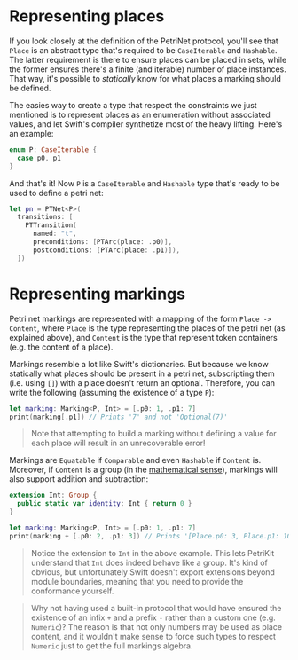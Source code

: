 # Representing places

If you look closely at the definition of the PetriNet protocol,
you'll see that `Place` is an abstract type that's required to be `CaseIterable` and `Hashable`.
The latter requirement is there to ensure places can be placed in sets,
while the former ensures there's a finite (and iterable) number of place instances.
That way, it's possible to *statically* know for what places a marking should be defined.

The easies way to create a type that respect the constraints we just mentioned
is to represent places as an enumeration without associated values,
and let Swift's compiler synthetize most of the heavy lifting.
Here's an example:

```swift
enum P: CaseIterable {
  case p0, p1
}
```

And that's it!
Now `P` is a `CaseIterable` and `Hashable` type that's ready to be used to define a petri net:

```swift
let pn = PTNet<P>(
  transitions: [
    PTTransition(
      named: "t",
      preconditions: [PTArc(place: .p0)],
      postconditions: [PTArc(place: .p1)]),
  ])
```

# Representing markings

Petri net markings are represented with a mapping of the form `Place -> Content`,
where `Place` is the type representing the places of the petri net (as explained above),
and `Content` is the type that represent token containers (e.g. the content of a place).

Markings resemble a lot like Swift's dictionaries.
But because we know statically what places should be present in a petri net,
subscripting them (i.e. using `[]`) with a place doesn't return an optional.
Therefore, you can write the following (assuming the existence of a type `P`):

```swift
let marking: Marking<P, Int> = [.p0: 1, .p1: 7]
print(marking[.p1]) // Prints '7' and not 'Optional(7)'
```

> Note that attempting to build a marking without defining a value for each place
  will result in an unrecoverable error!

Markings are `Equatable` if `Comparable` and even `Hashable` if `Content` is.
Moreover, if `Content` is a group
(in the [mathematical sense](https://en.wikipedia.org/wiki/Group_(mathematics))),
markings will also support addition and subtraction:

```swift
extension Int: Group {
  public static var identity: Int { return 0 }
}

let marking: Marking<P, Int> = [.p0: 1, .p1: 7]
print(marking + [.p0: 2, .p1: 3]) // Prints '[Place.p0: 3, Place.p1: 10]'
```

> Notice the extension to `Int` in the above example.
  This lets PetriKit understand that `Int` does indeed behave like a group.
  It's kind of obvious, but unfortunately Swift doesn't export extensions beyond module boundaries,
  meaning that you need to provide the conformance yourself.

> Why not having used a built-in protocol that would have ensured the existence of an infix `+`
  and a prefix `-` rather than a custom one (e.g. `Numeric`)?
  The reason is that not only numbers may be used as place content,
  and it wouldn't make sense to force such types to respect `Numeric`
  just to get the full markings algebra.
